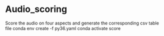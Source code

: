 # Audio_scoring
Score the audio on four aspects and generate the corresponding csv table file
conda env create -f py36.yaml
conda activate score
